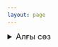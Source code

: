 ```yaml
---
layout: page
---
```



<details>
  <summary style="font-size: 18px;">Алғы сөз</summary>
  <div style="position: relative;">
  <img src="\assets\img\uzdik-logo.png" alt="Image" style="position: absolute; top: 30px; left: 0; width: 95px; height: 95px;">
</div>

<p style="text-align: center;"><b><i>Қош келдіңіз - Үздік Білімпаз!</i></b></p>
<p style="text-align: right;">
<i>Жаңа қадамдарыңыз оңынан болсын!<br>
Бағдарламалау білімдеріңіз шыңданып,<br>Биік белестерді бағындыру нәсіп етсін!<br><b>Әумин</b></i>
</p>

<p><i>Бұл бастаманың өмірге келуіне негізгі себеп &mdash; қаншама менен білім алған аяулы ұстаздар мен ізденімпаз жастардың басын бір платформаға жинап, тек курста алған білімдерімен шектелмей, оларды әрі қарай жетілдіру, жаңа тақырыптарды түсіндіру, қазақша пайдалы ресурстар мен контенттерді көбейту, осылайша қазағымның ілгері дамуына әсер ету!</i></p>

<p><i>Жалпы алғанда, енді қысқа мерзімді курстардың орнына, <b>“Үздік Github”</b> деп аталатын &mdash; жаңа үлгідегі, өзімнің бүкіл жобаларымды бір жерге жинап, оның ішінде өз курс сабақтарым (бағдарламалық негіздері, олимпиадаға дайындық, ҰБТ-ға дайындық), одан бөлек әлеуметтік (Үздіктер) және AI жобаларымда, тіпті анда-санда ой толғатып ой-жазбаларымда осында болып, әрдайым оңай қол жетімді бола алатын жеке авторлық жобаға қош келдіңіздер!</i></p>
</details>
